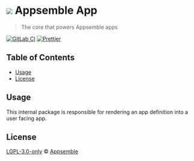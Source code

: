 # ![](https://gitlab.com/appsemble/appsemble/-/raw/0.28.11/config/assets/logo.svg) Appsemble App

> The core that powers Appsemble apps

[![GitLab CI](https://gitlab.com/appsemble/appsemble/badges/0.28.11/pipeline.svg)](https://gitlab.com/appsemble/appsemble/-/releases/0.28.11)
[![Prettier](https://img.shields.io/badge/code_style-prettier-ff69b4.svg)](https://prettier.io)

## Table of Contents

- [Usage](#usage)
- [License](#license)

## Usage

This internal package is responsible for rendering an app definition into a user facing app.

## License

[LGPL-3.0-only](https://gitlab.com/appsemble/appsemble/-/blob/0.28.11/LICENSE.md) ©
[Appsemble](https://appsemble.com)
